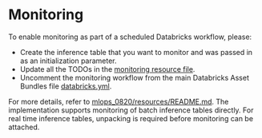 # Monitoring

To enable monitoring as part of a scheduled Databricks workflow, please:
- Create the inference table that you want to monitor and was passed in as an initialization parameter.
- Update all the TODOs in the [monitoring resource file](../resources/monitoring-resource.yml).
- Uncomment the monitoring workflow from the main Databricks Asset Bundles file [databricks.yml](../databricks.yml).

For more details, refer to [mlops_0820/resources/README.md](../resources/README.md). 
The implementation supports monitoring of batch inference tables directly.
For real time inference tables, unpacking is required before monitoring can be attached.
